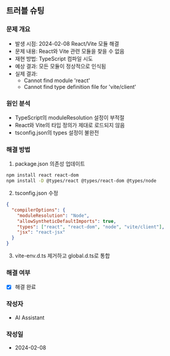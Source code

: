 ## 트러블 슈팅

### 문제 개요
* 발생 시점: 2024-02-08 React/Vite 모듈 해결
* 문제 내용: React와 Vite 관련 모듈을 찾을 수 없음
* 재현 방법: TypeScript 컴파일 시도
* 예상 결과: 모든 모듈이 정상적으로 인식됨
* 실제 결과: 
  - Cannot find module 'react'
  - Cannot find type definition file for 'vite/client'

### 원인 분석
* TypeScript의 moduleResolution 설정이 부적절
* React와 Vite의 타입 정의가 제대로 로드되지 않음
* tsconfig.json의 types 설정이 불완전

### 해결 방법
1. package.json 의존성 업데이트
```bash
npm install react react-dom
npm install -D @types/react @types/react-dom @types/node
```

2. tsconfig.json 수정
```json
{
  "compilerOptions": {
    "moduleResolution": "Node",
    "allowSyntheticDefaultImports": true,
    "types": ["react", "react-dom", "node", "vite/client"],
    "jsx": "react-jsx"
  }
}
```

3. vite-env.d.ts 제거하고 global.d.ts로 통합

### 해결 여부
* [x] 해결 완료

### 작성자
* AI Assistant

### 작성일
* 2024-02-08 